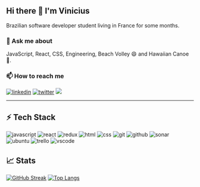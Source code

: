 ## Hi there 👋 I'm Vinicius

Brazilian software developer student living in France for some months.

### 💬 Ask me about

JavaScript, React, CSS, Engineering, Beach Volley 😄 and Hawaiian Canoe :canoe:.

### 📫 How to reach me 

[![linkedin](https://img.shields.io/badge/LinkedIn-0077B5?style=for-the-badge&logo=linkedin&logoColor=white)](https://www.linkedin.com/in/vpfranco/)
[![twitter](https://img.shields.io/badge/Twitter-1DA1F2?style=for-the-badge&logo=twitter&logoColor=white)](https://twitter.com/vipfranco1)
<a href = "mailto:vpacheco0427@gmail.com"><img src="https://img.shields.io/badge/Gmail-D14836?style=for-the-badge&logo=gmail&logoColor=white"></a>
<hr>

## :zap: Tech Stack
![javascript](https://img.shields.io/badge/JavaScript-323330?style=for-the-badge&logo=javascript&logoColor=F7DF1E)
![react](https://img.shields.io/badge/React-20232A?style=for-the-badge&logo=react&logoColor=61DAFB)
![redux](https://img.shields.io/badge/Redux-593D88?style=for-the-badge&logo=redux&logoColor=white)
![html](https://img.shields.io/badge/HTML5-E34F26?style=for-the-badge&logo=html5&logoColor=white)
![css](https://img.shields.io/badge/CSS3-1572B6?style=for-the-badge&logo=css3&logoColor=white)
![git](https://img.shields.io/badge/GIT-E44C30?style=for-the-badge&logo=git&logoColor=white)
![github](https://img.shields.io/badge/GitHub-100000?style=for-the-badge&logo=github&logoColor=white)
![sonar](https://img.shields.io/badge/Sonar%20cloud-F3702A?style=for-the-badge&logo=sonarcloud&logoColor=white)
![ubuntu](https://img.shields.io/badge/Ubuntu-E95420?style=for-the-badge&logo=ubuntu&logoColor=white)
![trello](https://img.shields.io/badge/Trello-0052CC?style=for-the-badge&logo=trello&logoColor=white)
![vscode](https://img.shields.io/badge/Visual_Studio_Code-0078D4?style=for-the-badge&logo=visual%20studio%20code&logoColor=white)

## :chart_with_upwards_trend: Stats 
[![GitHub Streak](https://github-readme-streak-stats.herokuapp.com?user=FrancoViniciusP&date_format=M%20j%5B%2C%20Y%5D)](https://git.io/streak-stats)
[![Top Langs](https://github-readme-stats.vercel.app/api?username=FrancoViniciusP)](https://github.com/anuraghazra/github-readme-stats)



<!--
**FrancoViniciusP/FrancoViniciusP** is a ✨ _special_ ✨ repository because its `README.md` (this file) appears on your GitHub profile.

Here are some ideas to get you started:

- 🔭 I’m currently working on ...
- 🌱 I’m currently learning ...
- 👯 I’m looking to collaborate on ...
- 🤔 I’m looking for help with ...
- 💬 Ask me about ...
-  : ...
- 😄 Pronouns: ...
- ⚡ Fun fact: ...
-->
